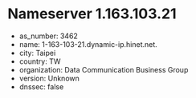 # Nameserver 1.163.103.21

* as_number: 3462
* name: 1-163-103-21.dynamic-ip.hinet.net.
* city: Taipei
* country: TW
* organization: Data Communication Business Group
* version: Unknown
* dnssec: false
